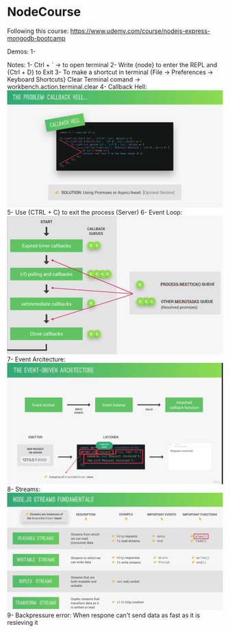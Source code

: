 # NodeCourse

Following this course: https://www.udemy.com/course/nodejs-express-mongodb-bootcamp

Demos:
1-

Notes:
1- Ctrl + ` -> to open terminal
2- Write {node} to enter the REPL and {Ctrl + D} to Exit
3- To make a shortcut in terminal {File -> Preferences -> Keyboard Shortcuts} Clear Terminal comand -> workbench.action.terminal.clear
4- Callback Hell:
![alt text](image.png)
5- Use {CTRL + C} to exit the process (Server)
6- Event Loop:
![alt text](image-1.png)
7- Event Arcitecture:
![alt text](image-3.png)
8- Streams:
![alt text](image-2.png)
9- Backpressure error: When respone can't send data as fast as it is resieving it
